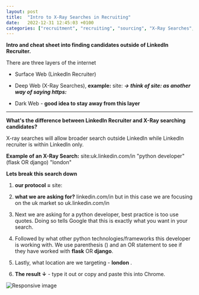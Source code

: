 ```yaml
---
layout: post
title:  "Intro to X-Ray Searches in Recruiting"
date:   2022-12-31 12:45:03 +0100
categories: ["recruitment", "recruiting", "sourcing", "X-Ray Searches", "London"]
---
```


**Intro and cheat sheet into finding candidates outside of LinkedIn Recruiter.**

There are three layers of the internet

- Surface Web (LinkedIn Recruiter)

- Deep Web (X-Ray Searches), **example:** site: ***→ think of site: as another way of saying https:***

- Dark Web - **good idea to stay away from this layer**

<hr class="style-one">

**What's the difference between LinkedIn Recruiter and  X-Ray searching candidates?**

X-ray searches will allow broader search outside LinkedIn while LinkedIn recruiter is within LinkedIn only.

**Example of an X-Ray Search:** site:uk.linkedin.com/in "python developer" (flask OR django) "london"

**Lets break this search down**

1. **our protocol =** site:

2. **what we are asking for?** linkedin.com/in but in this case we are focusing on the uk market so uk.linkedin.com/in

3. Next we are asking for a python developer, best practice is too use quotes. Doing so tells Google that this is exactly what you want in your search.

4. Followed by what other python technologies/frameworks this developer is working with. We use parenthesis () and an OR statement to see if they have worked with **flask** OR **django**.

5. Lastly, what location are we targeting - **london** .

6. **The result ↓** - type it out or copy and paste this into Chrome. 
<div class="container">	
		<img src="/assets/images/x-ray_search.png" class="img-fluid rounded mx-auto d-block" alt="Responsive image">
</div>

<br>



